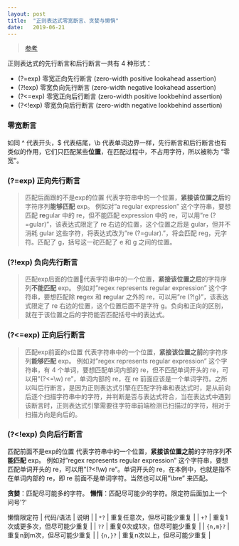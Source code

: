 ```yaml
---
layout: post
title:  "正则表达式零宽断言、贪婪与懒惰"
date:   2019-06-21
---
```


> [参考](https://blog.51cto.com/cnn237111/749047)

正则表达式的先行断言和后行断言一共有 4 种形式：
* (?=exp) 零宽正向先行断言 (zero-width positive lookahead assertion)
* (?!exp) 零宽负向先行断言 (zero-width negative lookahead assertion)
* (?<=exp) 零宽正向后行断言 (zero-width positive lookbehind assertion)
* (?<!exp) 零宽负向后行断言 (zero-width negative lookbehind assertion)

### 零宽断言

如同 ^ 代表开头，$ 代表结尾，\b 代表单词边界一样，先行断言和后行断言也有类似的作用，它们只匹配某些**位置**，在匹配过程中，不占用字符，所以被称为 “零宽”。

### (?=exp) 正向先行断言
> 匹配后面跟的不是exp的位置
代表字符串中的一个位置，**紧接该位置之后**的字符序列**能够匹配** exp。
例如对”a regular expression” 这个字符串，要想匹配 **re**gular 中的 re，但不能匹配 expression 中的 re，可以用”re (?=gular)”，该表达式限定了 re 右边的位置，这个位置之后是 gular，但并不消耗 gular 这些字符，将表达式改为”re (?=gular).”，将会匹配 reg，元字符。匹配了 g，括号这一砣匹配了 e 和 g 之间的位置。

### (?!exp) 负向先行断言
> 匹配exp后面的位置代表字符串中的一个位置，**紧接该位置之后**的字符序列**不能匹配** exp。
例如对”regex represents regular expression” 这个字符串，要想匹配除 **re**gex 和 **re**gular 之外的 re，可以用”re (?!g)”，该表达式限定了 re 右边的位置，这个位置后面不是字符 g。负向和正向的区别，就在于该位置之后的字符能否匹配括号中的表达式。

### (?<=exp) 正向后行断言
> 匹配exp前面的s位置
代表字符串中的一个位置，**紧接该位置之前**的字符序列**能够匹配** exp。
例如对”regex represents regular expression” 这个字符串，有 4 个单词，要想匹配单词内部的 re，但不匹配单词开头的 re，可以用”(?<=\w) re”，单词内部的 re，在 re 前面应该是一个单词字符。之所以叫后行断言，是因为正则表达式引擎在匹配字符串和表达式时，是从前向后逐个扫描字符串中的字符，并判断是否与表达式符合，当在表达式中遇到该断言时，正则表达式引擎需要往字符串前端检测已扫描过的字符，相对于扫描方向是向后的。

### (?<!exp) 负向后行断言
匹配前面不是exp的位置
代表字符串中的一个位置，**紧接该位置之前**的字符序列**不能匹配** exp。
例如对”regex represents regular expression” 这个字符串，要想匹配单词开头的 re，可以用”(?<!\w) re”。单词开头的 re，在本例中，也就是指不在单词内部的 re，即 re 前面不是单词字符。当然也可以用”\bre” 来匹配。

**贪婪**：匹配尽可能多的字符。
**懒惰**：匹配尽可能少的字符。限定符后面加上一个问号'?'

懒惰限定符
| 代码/语法 | 说明 |
| `*?` | 重复任意次，但尽可能少重复 |
| `+?` | 重复1次或更多次，但尽可能少重复 |
| `??` | 重复0次或1次，但尽可能少重复 |
| `{n,m}?` | 重复n到m次，但尽可能少重复 |
| `{n,}?` | 重复n次以上，但尽可能少重复 |

